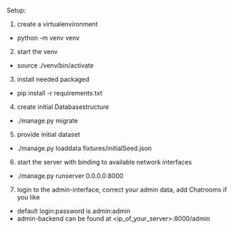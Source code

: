 Setup:

1. create a virtualenvironment
  - python -m venv venv
  
2. start the venv
  - source ./venv/bin/activate
  
3. install needed packaged
  - pip install -r requirements.txt
  
4. create initial Databasestructure
  - ./manage.py migrate
    
5. provide initial dataset
  - ./manage.py loaddata fixtures/initialSeed.json
  
6. start the server with binding to available network interfaces
  - ./manage.py runserver 0.0.0.0:8000
  
7. login to the admin-interface, correct your admin data, add Chatrooms if you like
  - default login:password is admin:admin
  - admin-backend can be found at <ip_of_your_server>:8000/admin  